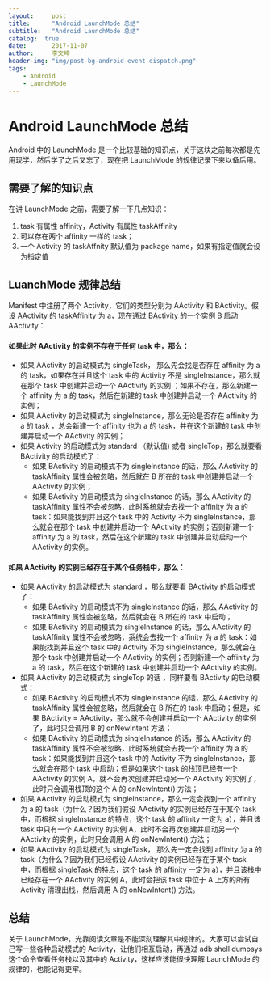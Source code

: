 ```yaml
---
layout:     post
title:      "Android LaunchMode 总结"
subtitle:   "Android LaunchMode 总结"
catalog:  true
date:       2017-11-07
author:     李文坤
header-img: "img/post-bg-android-event-dispatch.png" 
tags:
    - Android
    - LaunchMode
---
```


# Android LaunchMode 总结
Android 中的 LaunchMode 是一个比较基础的知识点，关于这块之前每次都是先用现学，然后学了之后又忘了，现在把 LaunchMode 的规律记录下来以备后用。

## 需要了解的知识点
在讲 LaunchMode 之前，需要了解一下几点知识：

1. task 有属性 affinity，Activity 有属性 taskAffinity
2. 可以存在两个 affinity 一样的 task；
3. 一个 Activity 的 taskAffnity 默认值为 package name，如果有指定值就会设为指定值
<!-- more -->
## LuanchMode 规律总结

Manifest 中注册了两个 Activity，它们的类型分别为 AActivity 和 BActivity。假设 AActivity 的 taskAffinity 为 a，现在通过 BActivity 的一个实例 B 启动 AActivity：

#### 如果此时 AActivity 的实例不存在于任何 task 中，那么：

- 如果  AActivity 的启动模式为 singleTask， 那么先会找是否存在 affinity 为 a 的 task，如果存在并且这个 task 中的 Activity 不是 singleInstance，那么就在那个 task 中创建并启动一个 AActivity 的实例 ；如果不存在，那么新建一个 affinity 为 a  的 task，然后在新建的 task 中创建并启动一个 AActivity 的实例；
- 如果 AActivity 的启动模式为 singleInstance，那么无论是否存在 affinity 为 a 的 task ，总会新建一个 affinity 也为 a 的 task，并在这个新建的 task 中创建并启动一个 AActivity 的实例；
- 如果 Activity 的启动模式为 standard （默认值) 或者 singleTop，那么就要看 BActivity 的启动模式了：
   - 如果 BActivity 的启动模式不为 singleInstance 的话，那么  AActivity  的 taskAffinity 属性会被忽略，然后就在 B 所在的 task 中创建并启动一个 AActivity 的实例；
   - 如果  BActivity 的启动模式为 singleInstance 的话，那么 AActivity 的 taskAffinity 属性不会被忽略，此时系统就会去找一个 affinity 为 a 的 task：如果能找到并且这个 task 中的 Activity 不为 singleInstance，那么就会在那个 task 中创建并启动一个 AActivity 的实例；否则新建一个 affinity 为 a 的 task，然后在这个新建的 task 中创建并启动启动一个 AActivity 的实例。

#### 如果 AActivity 的实例已经存在于某个任务栈中，那么：

- 如果 AActivity 的启动模式为 standard ，那么就要看 BActivity 的启动模式了：
   - 如果 BActivity 的启动模式不为 singleInstance 的话，那么  AActivity  的 taskAffinity 属性会被忽略，然后就会在 B 所在的 task 中启动；
   - 如果  BActivity 的启动模式为 singleInstance 的话，那么 AActivity 的 taskAffinity 属性不会被忽略，系统会去找一个 affinity 为 a 的 task：如果能找到并且这个 task 中的 Activity 不为 singleInstance，那么就会在那个 task 中创建并启动一个 AActivity 的实例；否则新建一个 affinity 为 a 的 task，然后在这个新建的 task 中创建并启动一个  AActivity 的实例。
- 如果 AActivity 的启动模式为 singleTop 的话 ，同样要看 BActivity 的启动模式：
   - 如果 BActivity 的启动模式不为 singleInstance 的话，那么  AActivity  的 taskAffinity 属性会被忽略，然后就会在  B 所在的 task 中启动；但是，如果 BActivity = AActivity，那么就不会创建并启动一个 AActivity 的实例了，此时只会调用 B 的 onNewIntent 方法；
   - 如果 BActivity 的启动模式为 singleInstance 的话，那么 AActivity 的 taskAffinity 属性不会被忽略，此时系统就会去找一个 affinity 为 a 的 task：如果能找到并且这个 task 中的 Activity 不为 singleInstance，那么就会在那个 task 中启动；但是如果这个 task 的栈顶已经有一个 AActivity 的实例 A，就不会再次创建并启动另一个 AActivity 的实例了，此时只会调用栈顶的这个 A 的 onNewIntent() 方法；
- 如果 AActivity 的启动模式为 singleInstance，那么一定会找到一个 affinity 为 a 的 task（为什么？因为我们假设 AActivity 的实例已经存在于某个 task 中，而根据 singleInstance 的特点，这个 task 的 affinity 一定为 a），并且该 task 中只有一个 AActivity 的实例 A，此时不会再次创建并启动另一个 AActivity 的实例，此时只会调用  A 的 onNewIntent() 方法；
- 如果  AActivity 的启动模式为 singleTask， 那么先一定会找到 affinity 为 a 的 task（为什么？因为我们已经假设 AActivity 的实例已经存在于某个 task 中，而根据 singleTask 的特点，这个 task 的 affinity 一定为 a），并且该栈中已经存在一个 AActivity 的实例 A，此时会把该 task 中位于 A 上方的所有 Activity 清理出栈，然后调用 A  的 onNewIntent() 方法。

## 总结
关于 LaunchMode，光靠阅读文章是不能深刻理解其中规律的。大家可以尝试自己写一些各种启动模式的 Activity，让他们相互启动，再通过 adb shell dumpsys 这个命令查看任务栈以及其中的 Activity，这样应该能很快理解 LaunchMode 的规律的，也能记得更牢。
